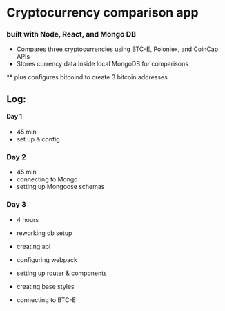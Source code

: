 # Cryptocurrency comparison app

### built with Node, React, and Mongo DB

- Compares three cryptocurrencies using BTC-E, Poloniex, and CoinCap APIs
- Stores currency data inside local MongoDB for comparisons

** plus configures bitcoind to create 3 bitcoin addresses

Log:
-----
#### Day 1
- 45 min
- set up & config

### Day 2
- 45 min
- connecting to Mongo
- setting up Mongoose schemas

### Day 3
- 4 hours
- reworking db setup
- creating api
- configuring webpack
- setting up router & components
- creating base styles

- connecting to BTC-E